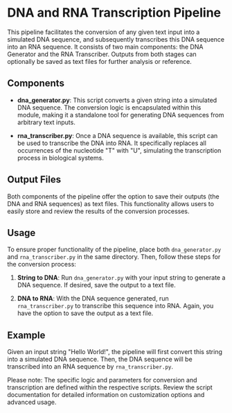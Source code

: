 # DNA and RNA Transcription Pipeline

This pipeline facilitates the conversion of any given text input into a simulated DNA sequence, and subsequently transcribes this DNA sequence into an RNA sequence. It consists of two main components: the DNA Generator and the RNA Transcriber. Outputs from both stages can optionally be saved as text files for further analysis or reference.

## Components

- **dna_generator.py**: This script converts a given string into a simulated DNA sequence. The conversion logic is encapsulated within this module, making it a standalone tool for generating DNA sequences from arbitrary text inputs.

- **rna_transcriber.py**: Once a DNA sequence is available, this script can be used to transcribe the DNA into RNA. It specifically replaces all occurrences of the nucleotide "T" with "U", simulating the transcription process in biological systems.

## Output Files

Both components of the pipeline offer the option to save their outputs (the DNA and RNA sequences) as text files. This functionality allows users to easily store and review the results of the conversion processes.

## Usage

To ensure proper functionality of the pipeline, place both `dna_generator.py` and `rna_transcriber.py` in the same directory. Then, follow these steps for the conversion process:

1. **String to DNA**: Run `dna_generator.py` with your input string to generate a DNA sequence. If desired, save the output to a text file.

2. **DNA to RNA**: With the DNA sequence generated, run `rna_transcriber.py` to transcribe this sequence into RNA. Again, you have the option to save the output as a text file.

## Example

Given an input string "Hello World!", the pipeline will first convert this string into a simulated DNA sequence. Then, the DNA sequence will be transcribed into an RNA sequence by `rna_transcriber.py`.

Please note: The specific logic and parameters for conversion and transcription are defined within the respective scripts. Review the script documentation for detailed information on customization options and advanced usage.
